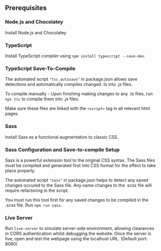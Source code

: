 ## Prerequisites

### Node.js and Chocolatey
Install Node.js and Chocolatey

### TypeScript
Install TypeScript compiler using `npm install typescript --save-dev`.

### TypeScript Save-To-Compile
The automated script `"tsc_autosave"` in package.json allows save detections and automatically compiles changed .ts into .js files.

To compile manually - Upon finishing making changes to any .ts files, run `npx tsc` to compile them into .js files.

Make sure these files are linked with the `<script>` tag in all relevant html pages.

### Sass
Install Sass as a functional augmentation to classic CSS.

### Sass Configuration and Save-to-compile Setup
Sass is a powerful extension tool to the original CSS syntax. The Sass files must be compiled and generated first into CSS format for the effect to take place properly. 

The automated script `"sass"` in package.json helps to detect any saved changes occured to the Sass file. Any name changes to the .scss file will require refactoring in the script.

You must run this tool first for any saved changes to be compiled in the .scss file. Run `npm run sass`.

### Live Server
Run `live-server` to simulate server-side environment, allowing clearances in CORS authentication whilst debugging the website. Once the server is live, open and test the webpage using the localhost URL. (Default port: 8080)